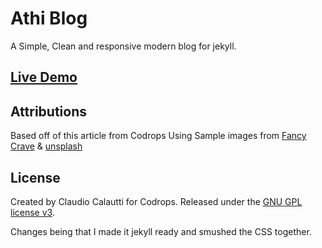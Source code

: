# Athi Blog

A Simple, Clean and responsive modern blog for jekyll.

## [Live Demo](https://athilog.github.io/athi/)

## Attributions

Based off of this article from Codrops
Using Sample images from [Fancy Crave](http://fancycrave.com/) & [unsplash](https://unsplash.com/)

## License

Created by Claudio Calautti for Codrops. Released under the [GNU GPL license v3](https://www.gnu.org/licenses/gpl-3.0.html).

Changes being that I made it jekyll ready and smushed the CSS together.
